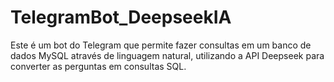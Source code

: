 # TelegramBot_DeepseekIA
Este é um bot do Telegram que permite fazer consultas em um banco de dados MySQL através de linguagem natural, utilizando a API Deepseek para converter as perguntas em consultas SQL.

